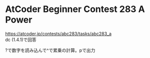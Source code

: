 # AtCoder Beginner Contest 283 A Power  
https://atcoder.jp/contests/abc283/tasks/abc283_a  
dc (1.4.1)で回答  

?で数字を読み込んで^で累乗の計算。pで出力
